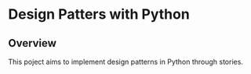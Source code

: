 # Design Patters with Python

## Overview

This poject aims to implement design patterns in Python through stories.